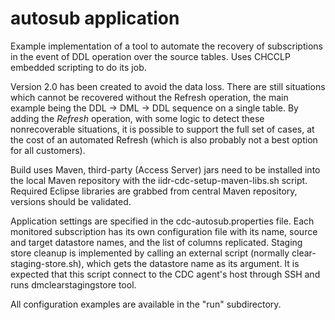 
# autosub application

Example implementation of a tool to automate the recovery of subscriptions in the event of DDL operation over the source tables. Uses CHCCLP embedded scripting to do its job.

Version 2.0 has been created to avoid the data loss.
There are still situations which cannot be recovered without the Refresh operation, the main example being the DDL -> DML -> DDL sequence on a single table.
By adding the *Refresh* operation, with some logic to detect these nonrecoverable situations, it is possible to support the full set of cases, at the cost of an automated Refresh (which is also probably not a best option for all customers).

Build uses Maven, third-party (Access Server) jars need to be installed into the local Maven repository with the iidr-cdc-setup-maven-libs.sh script.
Required Eclipse libraries are grabbed from central Maven repository, versions should be validated.

Application settings are specified in the cdc-autosub.properties file.
Each monitored subscription has its own configuration file with its name, source and target datastore names, and the list of columns replicated.
Staging store cleanup is implemented by calling an external script (normally clear-staging-store.sh), which gets the datastore name as its argument. It is expected that this script connect to the CDC agent's host through SSH and runs dmclearstagingstore tool.

All configuration examples are available in the "run" subdirectory.
